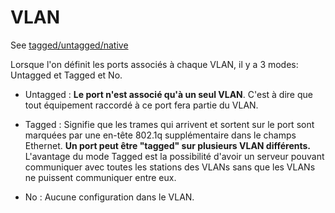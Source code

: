 # VLAN

See [tagged/untagged/native](https://networkdirection.net/articles/network-theory/taggeduntaggedandnativevlans/)

Lorsque l'on définit les ports associés à chaque VLAN, il y a 3 modes: Untagged et Tagged et No.

 - Untagged : **Le port n'est associé qu'à un seul VLAN**. C'est à dire que tout équipement raccordé à ce port fera partie du VLAN.

 - Tagged : Signifie que les trames qui arrivent et sortent sur le port sont marquées par une en-tête 802.1q supplémentaire dans le champs Ethernet. **Un port peut être "tagged" sur plusieurs VLAN différents.**
L'avantage du mode Tagged est la possibilité d'avoir un serveur pouvant communiquer avec toutes les stations des VLANs sans que les VLANs ne puissent communiquer entre eux.

 - No : Aucune configuration dans le VLAN. 